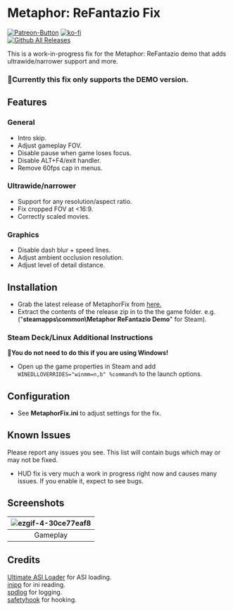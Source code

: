 # Metaphor: ReFantazio Fix
[![Patreon-Button](https://github.com/user-attachments/assets/0468283d-b663-4820-b0f5-40e41d96832c)](https://www.patreon.com/Wintermance) [![ko-fi](https://ko-fi.com/img/githubbutton_sm.svg)](https://ko-fi.com/W7W01UAI9) <br />
[![Github All Releases](https://img.shields.io/github/downloads/Lyall/MetaphorFix/total.svg)](https://github.com/Lyall/MetaphorFix/releases)

This is a work-in-progress fix for the Metaphor: ReFantazio demo that adds ultrawide/narrower support and more.

### 🚩Currently this fix only supports the DEMO version.

## Features
### General
- Intro skip.
- Adjust gameplay FOV.
- Disable pause when game loses focus.
- Disable ALT+F4/exit handler.
- Remove 60fps cap in menus.

### Ultrawide/narrower
- Support for any resolution/aspect ratio.
- Fix cropped FOV at <16:9.
- Correctly scaled movies.

### Graphics
- Disable dash blur + speed lines.
- Adjust ambient occlusion resolution.
- Adjust level of detail distance.

## Installation
- Grab the latest release of MetaphorFix from [here.](https://github.com/Lyall/MetaphorFix/releases)
- Extract the contents of the release zip in to the the game folder. e.g. ("**steamapps\common\Metaphor ReFantazio Demo**" for Steam).

### Steam Deck/Linux Additional Instructions
🚩**You do not need to do this if you are using Windows!**
- Open up the game properties in Steam and add `WINEDLLOVERRIDES="winmm=n,b" %command%` to the launch options.

## Configuration
- See **MetaphorFix.ini** to adjust settings for the fix.

## Known Issues
Please report any issues you see.
This list will contain bugs which may or may not be fixed.

- HUD fix is very much a work in progress right now and causes many issues. If you enable it, expect to see bugs.

## Screenshots
| ![ezgif-4-30ce77eaf8](https://github.com/user-attachments/assets/a8d2c026-1992-4c79-b5a4-edb603cc833f) |
|:--:|
| Gameplay |

## Credits
[Ultimate ASI Loader](https://github.com/ThirteenAG/Ultimate-ASI-Loader) for ASI loading. <br />
[inipp](https://github.com/mcmtroffaes/inipp) for ini reading. <br />
[spdlog](https://github.com/gabime/spdlog) for logging. <br />
[safetyhook](https://github.com/cursey/safetyhook) for hooking.
